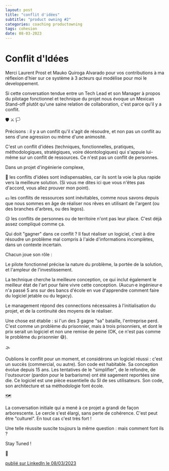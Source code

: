 ```yaml
---
layout: post
title: "conflit d'idées"
subtitle: "product owning #2"
categories: coaching productowning
tags: cohesion
date: 08-03-2023
---
```

# Conflit d'Idées

Merci Laurent Prost et Mauko Quiroga Alvarado pour vos contributions à ma réflexion d'hier sur ce système à 3 acteurs qui modélise pour moi le developpement.

Si cette conversation tendue entre un Tech Lead et son Manager à propos du pilotage fonctionnel et technique du projet nous évoque un Mexican Stand-off plutôt qu'une saine relation de collaboration, c'est parce qu'il y a conflit. 
<!--more-->

🛡 ⚔️  🏳️ 

Précisons : il y a un conflit qu'il s'agit de résoudre, et non pas un conflit au sens d'une agression ou même d'une animosité.

C'est un conflit d'idées (techniques, fonctionnelles, pratiques, méthodologiques, stratégiques, voire déontologiques) qui s'appuie lui-même sur un conflit de ressources. Ce n'est pas un conflit de personnes. 

Dans un projet d'ingénierie complexe,

💬 les conflits d'idées sont indispensables, car ils sont la voie la plus rapide vers la meilleure solution. (Si vous me dites ici que vous n'êtes pas d'accord, vous allez prouver mon point).

💶 les conflits de ressources sont inévitables, comme nous savons depuis que nous sommes en âge de réaliser nos rêves en utilisant de l'argent (ou des branches d'arbres, ou des legos).

😥 les conflits de personnes ou de territoire n'ont pas leur place. C'est déjà assez compliqué comme ça.

Qui doit "gagner" dans ce conflit ? Il faut réaliser un logiciel, c'est à dire résoudre un problème mal compris à l'aide d'informations incomplètes, dans un contexte incertain. 

Chacun joue son rôle :

Le pilote fonctionnel précise la nature du problème, la portée de la solution, et l'ampleur de l'investissement. 

La technique cherche la meilleure conception, ce qui inclut également le meilleur état de l'art pour faire vivre cette conception. (Aucun·e ingénieur·e n'a passé 5 ans sur des bancs d'école en vue d'apprendre comment faire du logiciel jetable ou du legacy). 

Le management répond des connections nécessaires à l'initialisation du projet, et de la continuité des moyens de le réaliser.

Une chose est établie : si l'un des 3 gagne "sa" bataille, l'entreprise perd. C'est comme un problème du prisonnier, mais à trois prisonniers, et dont le prix serait un logiciel et non une remise de peine (OK, ce n'est pas comme le problème du prisonnier 😅).

🌫

Oublions le conflit pour un moment, et considérons un logiciel réussi : c'est un succès (commercial, ou autre). Son code est habitable. Sa conception évolue depuis 15 ans. Les tentatives de le "simplifier", de le refondre, de l'outsourcer (pardon pour le barbarisme) ont été sagement reportées sine die. Ce logiciel est une pièce essentielle du SI de ses utilisateurs. Son code, son architecture et sa méthodologie font école. 

🗺

La conversation initiale qui a mené à ce projet a grandi de façon arborescente. Le cercle s'est élargi, sans perte de cohérence. C'est peut être "culturel". En tout cas c'est très fort !

Une telle réussite suscite toujours la même question : mais comment font ils ?

Stay Tuned ! 

🌁

[publié sur LinkedIn le 08/03/2023](https://www.linkedin.com/posts/christophe-thibaut-35b4657_productowning-dettetechnique-activity-7039112852401479680-M3Ay?utm_source=share&utm_medium=member_desktop)
